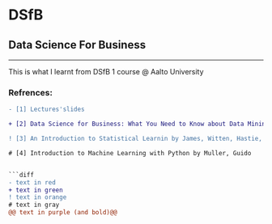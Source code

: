 # DSfB
## Data Science For Business
____________________________________________________
This is what I learnt from DSfB 1 course @ Aalto University

### Refrences:
```diff
- [1] Lectures'slides

+ [2] Data Science for Business: What You Need to Know about Data Mining and Data-Analytic Thinking by Foster Provost, Tom Fawcett

! [3] An Introduction to Statistical Learnin by James, Witten, Hastie, Tibshirani

# [4] Introduction to Machine Learning with Python by Muller, Guido


```diff
- text in red
+ text in green
! text in orange
# text in gray
@@ text in purple (and bold)@@
```
